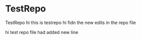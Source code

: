 # TestRepo
TestRepo 
hi this is testrepo 
hi fidn the new edits in the repo file 

hi test repo file had added new line

